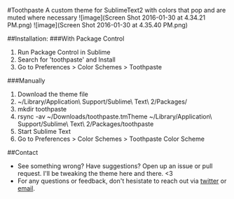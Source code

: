 #Toothpaste
A custom theme for SublimeText2 with colors that pop and are muted where necessary
![image](Screen Shot 2016-01-30 at 4.34.21 PM.png)
![image](Screen Shot 2016-01-30 at 4.35.40 PM.png)

##Installation:
###With Package Control
1. Run Package Control in Sublime
2. Search for 'toothpaste' and Install
3. Go to Preferences > Color Schemes > Toothpaste

###Manually
1. Download the theme file
2. ~/Library/Application\ Support/Sublime\ Text\ 2/Packages/
3. mkdir toothpaste
4. rsync -av ~/Downloads/toothpaste.tmTheme ~/Library/Application\ Support/Sublime\ Text\ 2/Packages/toothpaste
5. Start Sublime Text
6. Go to Preferences > Color Schemes > Toothpaste Color Scheme

##Contact
- See something wrong? Have suggestions? Open up an issue or pull request. I'll be tweaking the theme here and there. <3
- For any questions or feedback, don't hesistate to reach out via [twitter](http://twitter.com/imcatnoone) or [email](mailto:hello@heyimcat.com).
